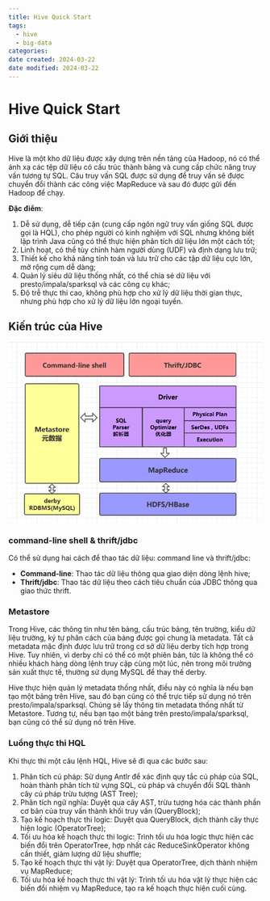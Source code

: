 ```yaml
---
title: Hive Quick Start
tags:
  - hive
  - big-data
categories: 
date created: 2024-03-22
date modified: 2024-03-22
---
```


# Hive Quick Start

## Giới thiệu

Hive là một kho dữ liệu được xây dựng trên nền tảng của Hadoop, nó có thể ánh xạ các tệp dữ liệu có cấu trúc thành bảng và cung cấp chức năng truy vấn tương tự SQL. Câu truy vấn SQL được sử dụng để truy vấn sẽ được chuyển đổi thành các công việc MapReduce và sau đó được gửi đến Hadoop để chạy.

**Đặc điểm**:

1. Dễ sử dụng, dễ tiếp cận (cung cấp ngôn ngữ truy vấn giống SQL được gọi là HQL), cho phép người có kinh nghiệm với SQL nhưng không biết lập trình Java cũng có thể thực hiện phân tích dữ liệu lớn một cách tốt;
2. Linh hoạt, có thể tùy chỉnh hàm người dùng (UDF) và định dạng lưu trữ;
3. Thiết kế cho khả năng tính toán và lưu trữ cho các tập dữ liệu cực lớn, mở rộng cụm dễ dàng;
4. Quản lý siêu dữ liệu thống nhất, có thể chia sẻ dữ liệu với presto/impala/sparksql và các công cụ khác;
5. Độ trễ thực thi cao, không phù hợp cho xử lý dữ liệu thời gian thực, nhưng phù hợp cho xử lý dữ liệu lớn ngoại tuyến.

## Kiến trúc của Hive

![image.png](https://raw.githubusercontent.com/vanhung4499/images/master/snap/20240322233113.png)

### command-line shell & thrift/jdbc

Có thể sử dụng hai cách để thao tác dữ liệu: command line và thrift/jdbc:

- **Command-line**: Thao tác dữ liệu thông qua giao diện dòng lệnh hive;
- **Thrift/jdbc**: Thao tác dữ liệu theo cách tiêu chuẩn của JDBC thông qua giao thức thrift.

### Metastore

Trong Hive, các thông tin như tên bảng, cấu trúc bảng, tên trường, kiểu dữ liệu trường, ký tự phân cách của bảng được gọi chung là metadata. Tất cả metadata mặc định được lưu trữ trong cơ sở dữ liệu derby tích hợp trong Hive. Tuy nhiên, vì derby chỉ có thể có một phiên bản, tức là không thể có nhiều khách hàng dòng lệnh truy cập cùng một lúc, nên trong môi trường sản xuất thực tế, thường sử dụng MySQL để thay thế derby.

Hive thực hiện quản lý metadata thống nhất, điều này có nghĩa là nếu bạn tạo một bảng trên Hive, sau đó bạn cũng có thể trực tiếp sử dụng nó trên presto/impala/sparksql. Chúng sẽ lấy thông tin metadata thống nhất từ Metastore. Tương tự, nếu bạn tạo một bảng trên presto/impala/sparksql, bạn cũng có thể sử dụng nó trên Hive.

### Luồng thực thi HQL

Khi thực thi một câu lệnh HQL, Hive sẽ đi qua các bước sau:

1. Phân tích cú pháp: Sử dụng Antlr để xác định quy tắc cú pháp của SQL, hoàn thành phân tích từ vựng SQL, cú pháp và chuyển đổi SQL thành cây cú pháp trừu tượng (AST Tree);
2. Phân tích ngữ nghĩa: Duyệt qua cây AST, trừu tượng hóa các thành phần cơ bản của truy vấn thành khối truy vấn (QueryBlock);
3. Tạo kế hoạch thực thi logic: Duyệt qua QueryBlock, dịch thành cây thực hiện logic (OperatorTree);
4. Tối ưu hóa kế hoạch thực thi logic: Trình tối ưu hóa logic thực hiện các biến đổi trên OperatorTree, hợp nhất các ReduceSinkOperator không cần thiết, giảm lượng dữ liệu shuffle;
5. Tạo kế hoạch thực thi vật lý: Duyệt qua OperatorTree, dịch thành nhiệm vụ MapReduce;
6. Tối ưu hóa kế hoạch thực thi vật lý: Trình tối ưu hóa vật lý thực hiện các biến đổi nhiệm vụ MapReduce, tạo ra kế hoạch thực hiện cuối cùng.
